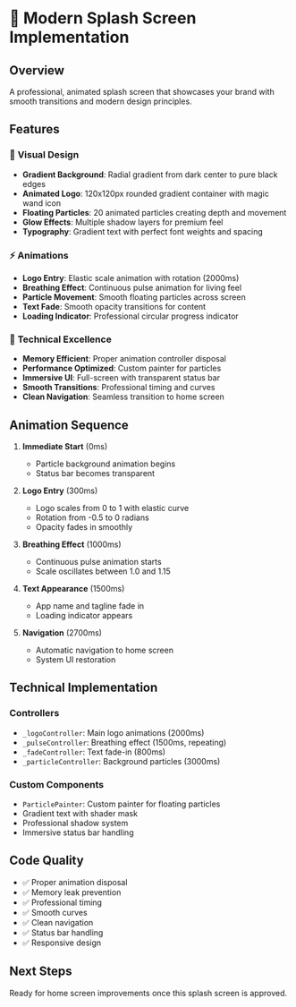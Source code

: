 # 🚀 Modern Splash Screen Implementation

## Overview
A professional, animated splash screen that showcases your brand with smooth transitions and modern design principles.

## Features

### 🎨 **Visual Design**
- **Gradient Background**: Radial gradient from dark center to pure black edges
- **Animated Logo**: 120x120px rounded gradient container with magic wand icon
- **Floating Particles**: 20 animated particles creating depth and movement
- **Glow Effects**: Multiple shadow layers for premium feel
- **Typography**: Gradient text with perfect font weights and spacing

### ⚡ **Animations**
- **Logo Entry**: Elastic scale animation with rotation (2000ms)
- **Breathing Effect**: Continuous pulse animation for living feel
- **Particle Movement**: Smooth floating particles across screen
- **Text Fade**: Smooth opacity transitions for content
- **Loading Indicator**: Professional circular progress indicator

### 🎯 **Technical Excellence**
- **Memory Efficient**: Proper animation controller disposal
- **Performance Optimized**: Custom painter for particles
- **Immersive UI**: Full-screen with transparent status bar
- **Smooth Transitions**: Professional timing and curves
- **Clean Navigation**: Seamless transition to home screen

## Animation Sequence

1. **Immediate Start** (0ms)
   - Particle background animation begins
   - Status bar becomes transparent

2. **Logo Entry** (300ms)
   - Logo scales from 0 to 1 with elastic curve
   - Rotation from -0.5 to 0 radians
   - Opacity fades in smoothly

3. **Breathing Effect** (1000ms)
   - Continuous pulse animation starts
   - Scale oscillates between 1.0 and 1.15

4. **Text Appearance** (1500ms)
   - App name and tagline fade in
   - Loading indicator appears

5. **Navigation** (2700ms)
   - Automatic navigation to home screen
   - System UI restoration

## Technical Implementation

### Controllers
- `_logoController`: Main logo animations (2000ms)
- `_pulseController`: Breathing effect (1500ms, repeating)
- `_fadeController`: Text fade-in (800ms)
- `_particleController`: Background particles (3000ms)

### Custom Components
- `ParticlePainter`: Custom painter for floating particles
- Gradient text with shader mask
- Professional shadow system
- Immersive status bar handling

## Code Quality
- ✅ Proper animation disposal
- ✅ Memory leak prevention
- ✅ Professional timing
- ✅ Smooth curves
- ✅ Clean navigation
- ✅ Status bar handling
- ✅ Responsive design

## Next Steps
Ready for home screen improvements once this splash screen is approved.
